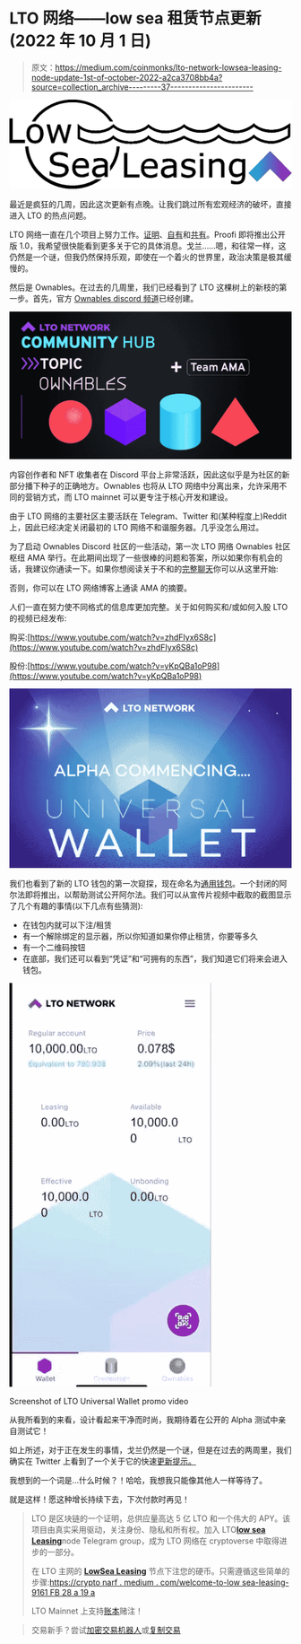 # LTO 网络——low sea 租赁节点更新(2022 年 10 月 1 日)

> 原文：<https://medium.com/coinmonks/lto-network-lowsea-leasing-node-update-1st-of-october-2022-a2ca3708bb4a?source=collection_archive---------37----------------------->

![](img/46fccf1a4836c6adfc3a784004681619.png)

最近是疯狂的几周，因此这次更新有点晚。让我们跳过所有宏观经济的破坏，直接进入 LTO 的热点问题。

LTO 网络一直在几个项目上努力工作。[证明](https://www.proofi.com/)、[自有](https://blog.ltonetwork.com/litepaper/)和[共有](https://unhabitat.org/news/02-dec-2020/un-habitat-oict-and-lto-network-release-first-open-source-urban-land-registry)。Proofi 即将推出公开版 1.0，我希望很快能看到更多关于它的具体消息。戈兰……嗯，和往常一样，这仍然是一个谜，但我仍然保持乐观，即使在一个着火的世界里，政治决策是极其缓慢的。

然后是 Ownables。在过去的几周里，我们已经看到了 LTO 这棵树上的新枝的第一步。首先，官方 [Ownables discord 频道](https://discord.gg/gVDjgc6Bvf)已经创建。

![](img/9c20739228e48b6dec9eb50bbc9bc3a4.png)

内容创作者和 NFT 收集者在 Discord 平台上非常活跃，因此这似乎是为社区的新部分播下种子的正确地方。Ownables 也将从 LTO 网络中分离出来，允许采用不同的营销方式，而 LTO mainnet 可以更专注于核心开发和建设。

由于 LTO 网络的主要社区主要活跃在 Telegram、Twitter 和(某种程度上)Reddit 上，因此已经决定关闭最初的 LTO 网络不和谐服务器。几乎没怎么用过。

为了启动 Ownables Discord 社区的一些活动，第一次 LTO 网络 Ownables 社区枢纽 AMA 举行。在此期间出现了一些很棒的问题和答案，所以如果你有机会的话，我建议你通读一下。如果你想阅读关于不和的[完整聊天](https://discord.com/channels/974562233273180231/974562233273180237/1021767703477882910)你可以从这里开始:

否则，你可以在 LTO 网络博客上通读 AMA 的摘要。

人们一直在努力使不同格式的信息库更加完整。关于如何购买和/或如何入股 LTO 的视频已经发布:

购买:[https://www.youtube.com/watch?v=zhdFIyx6S8c](https://www.youtube.com/watch?v=zhdFIyx6S8c)

股份:[https://www.youtube.com/watch?v=yKpQBa1oP98](https://www.youtube.com/watch?v=yKpQBa1oP98)

![](img/8936974e4d82bd55505dbc8298a441b2.png)

我们也看到了新的 LTO 钱包的第一次窥探，现在命名为[通用钱包](https://blog.ltonetwork.com/the-lto-universal-wallet/)。一个封闭的阿尔法即将推出，以帮助测试公开阿尔法。我们可以从宣传片视频中截取的截图显示了几个有趣的事情(以下几点有些猜测):

*   在钱包内就可以下注/租赁
*   有一个解除绑定的显示器，所以你知道如果你停止租赁，你要等多久
*   有一个二维码按钮
*   在底部，我们还可以看到“凭证”和“可拥有的东西”，我们知道它们将来会进入钱包。

![](img/04178bff5eae7900d0359f0c4232141a.png)

Screenshot of LTO Universal Wallet promo video

从我所看到的来看，设计看起来干净而时尚，我期待着在公开的 Alpha 测试中亲自测试它！

如上所述，对于正在发生的事情，戈兰仍然是一个谜，但是在过去的两周里，我们确实在 Twitter 上看到了一个关于它的快速[更新提示。](https://twitter.com/TheLTONetwork/status/1575432649035874304)

我想到的一个词是…什么时候？！哈哈，我想我只能像其他人一样等待了。

就是这样！愿这种增长持续下去，下次付款时再见！

> LTO 是区块链的一个证明，总供应量高达 5 亿 LTO 和一个伟大的 APY。该项目由真实采用驱动，关注身份、隐私和所有权。加入 LTO[**low sea Leasing**](https://t.me/joinchat/ALw70hNg64IIUx2vd3qU8g)node Telegram group，成为 LTO 网络在 cryptoverse 中取得进步的一部分。
> 
> 在 LTO 主网的 [**LowSea Leasing**](https://t.me/joinchat/ALw70hNg64IIUx2vd3qU8g) 节点下注您的硬币。只需遵循这些简单的步骤:[https://crypto narf . medium . com/welcome-to-low sea-leasing-9161 FB 28 a 19 a](https://cryptonarf.medium.com/welcome-to-lowsea-leasing-9161fb28a19a)
> 
> LTO Mainnet 上支持[账本](https://docs.ltonetwork.com/wallets/wallets/howto-install-lto-app-on-ledger)赌注！

> 交易新手？尝试[加密交易机器人](/coinmonks/crypto-trading-bot-c2ffce8acb2a)或[复制交易](/coinmonks/top-10-crypto-copy-trading-platforms-for-beginners-d0c37c7d698c)